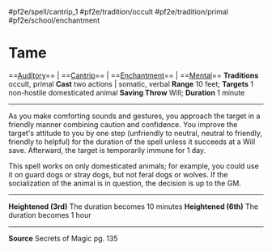 #pf2e/spell/cantrip_1 #pf2e/tradition/occult #pf2e/tradition/primal #pf2e/school/enchantment
# Tame
==[Auditory](Auditory.md)== | ==[Cantrip](Cantrip.md)== | ==[Enchantment](Enchantment.md)== | ==[Mental](Mental.md)==
**Traditions** occult, primal
**Cast** two actions | somatic, verbal
**Range** 10 feet; **Targets** 1 non-hostile domesticated animal
**Saving Throw** Will; **Duration** 1 minute

---
As you make comforting sounds and gestures, you approach the target in a friendly manner combining caution and confidence. You improve the target's attitude to you by one step (unfriendly to neutral, neutral to friendly, friendly to helpful) for the duration of the spell unless it succeeds at a Will save. Afterward, the target is temporarily immune for 1 day.

This spell works on only domesticated animals; for example, you could use it on guard dogs or stray dogs, but not feral dogs or wolves. If the socialization of the animal is in question, the decision is up to the GM.

---
**Heightened (3rd)** The duration becomes 10 minutes
**Heightened (6th)** The duration becomes 1 hour

---
**Source** Secrets of Magic pg. 135